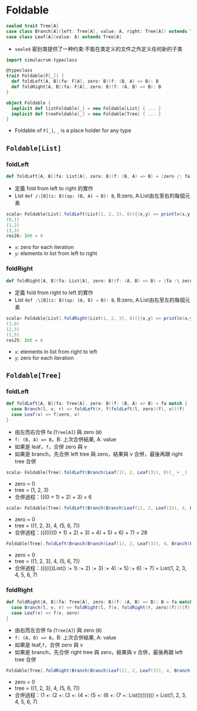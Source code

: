 # Foldable

```scala
sealed trait Tree[A]
case class Branch[A](left: Tree[A], value: A, right: Tree[A]) extends Tree[A]
case class Leaf[A](value: A) extends Tree[A]
```
- `sealed` 密封类提供了一种约束:不能在类定义的文件之外定义任何新的子类

```scala
import simulacrum.typeclass

@typeclass
trait Foldable[F[_]] {
  def foldLeft[A, B](fa: F[A], zero: B)(f: (B, A) => B): B
  def foldRight[A, B](fa: F[A], zero: B)(f: (A, B) => B): B
}

object Foldable {
  implicit def listFoldable[_] = new Foldable[List] { ... }
  implicit def treeFoldable[_] = new Foldable[Tree] { ... }
}
```
- Foldable of `F[_]`, `_` is a place holder for any type

## `Foldable[List]`

### foldLeft
```scala
def foldLeft[A, B](fa: List[A], zero: B)(f: (B, A) => B) = (zero /: fa)(f)
```
- 定義 fold from left to right 的實作
- List `def /:[B](z: B)(op: (B, A) ⇒ B): B`, B:zero, A:List由左至右的每個元素

```scala
scala> Foldable[List].foldLeft(List(1, 2, 3), 0)({(x,y) => println(x,y); x+y})
(0,1)
(1,2)
(3,3)
res26: Int = 6
```
- `x`: zero for each iteration
- `y`: elements in list from left to right

### foldRight
```scala
def foldRight[A, B](fa: List[A], zero: B)(f: (A, B) => B) = (fa :\ zero)(f)
```
- 定義 fold from right to left 的實作
- List `def :\[B](z: B)(op: (A, B) ⇒ B): B`, B:zero, A:List由右至左的每個元素

```scala
scala> Foldable[List].foldRight(List(1, 2, 3), 0)({(x,y) => println(x,y); x+y})
(3,0)
(2,3)
(1,5)
res25: Int = 6
```
- `x`: elements in list from right to left
- `y`: zero for each iteration

## `Foldable[Tree]`

### foldLeft
```scala
def foldLeft[A, B](fa: Tree[A], zero: B)(f: (B, A) => B) = fa match {
  case Branch(l, v, r) => foldLeft(r, f(foldLeft(l, zero)(f), v))(f)
  case Leaf(v) => f(zero, v)
}
```
- 由左而右合併 fa (`Tree[A]`) 與 zero (`B`)
- `f: (B, A) => B`，B: 上次合併結果, A: value
- 如果是 leaf，`f`，合併 zero 與 v
- 如果是 branch，先合併 left tree 與 zero，結果與 v 合併，最後再跟 right tree 合併

```scala
scala> Foldable[Tree].foldLeft(Branch(Leaf(1), 2, Leaf(3)), 0)(_ + _)
```
- zero = 0
- tree = (1, 2, 3)
- 合併過程：(((0 + 1) + 2) + 3) = 6

```scala
scala> Foldable[Tree].foldLeft(Branch(Branch(Leaf(1), 2, Leaf(3)), 4, Branch(Leaf(5), 6, Leaf(7))), 0)(_ + _)
```
- zero = 0
- tree = ((1, 2, 3), 4, (5, 6, 7))
- 合併過程：(((((((0 + 1) + 2) + 3) + 4) + 5) + 6) + 7) = 28

```scala
Foldable[Tree].foldLeft(Branch(Branch(Leaf(1), 2, Leaf(3)), 4, Branch(Leaf(5), 6, Leaf(7))), List.empty[Int])(_ :+ _)
```
- zero = 0
- tree = ((1, 2, 3), 4, (5, 6, 7))
- 合併過程：(((((((List() :+ 1) :+ 2) :+ 3) :+ 4) :+ 5) :+ 6) :+ 7) = List(1, 2, 3, 4, 5, 6, 7)

### foldRight
```scala
def foldRight[A, B](fa: Tree[A], zero: B)(f: (A, B) => B): B = fa match {
  case Branch(l, v, r) => foldRight(l, f(v, foldRight(r, zero)(f)))(f)
  case Leaf(v) => f(v, zero)
}
```
- 由右而左合併 fa (`Tree[A]`) 與 zero (`B`)
- `f: (A, B) => B`，B: 上次合併結果, A: value
- 如果是 leaf,`f`，合併 zero 與 v
- 如果是 branch，先合併 right tree 與 zero，結果與 v 合併，最後再跟 left tree 合併

```scala
Foldable[Tree].foldRight(Branch(Branch(Leaf(1), 2, Leaf(3)), 4, Branch(Leaf(5), 6, Leaf(7))), List.empty[Int])(_ +: _)
```
- zero = 0
- tree = ((1, 2, 3), 4, (5, 6, 7))
- 合併過程：(1 +: (2 +: (3 +: (4 +: (5 +: (6 +: (7 +: List()))))))) = List(1, 2, 3, 4, 5, 6, 7)
